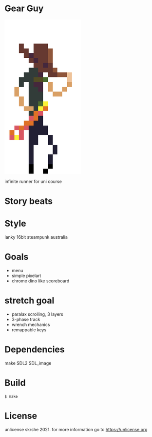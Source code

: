 # Gear Guy
<!-- ![geary guy](res/guy.png){:width=100} -->
<img src="res/guy.png"
width=50% style="image-rendering:pixelated;">

infinite runner for uni course

# Story beats

# Style
lanky 16bit
steampunk
australia

# Goals
- menu
- simple pixelart
- chrome dino like scoreboard

# stretch goal
- paralax scrolling, 3 layers
- 3-phase track
- wrench mechanics
- remappable keys

# Dependencies
make
SDL2
SDL\_image

# Build
```console
$ make
```
# License
unlicense skrshe 2021. for more information go to <https://unlicense.org>
